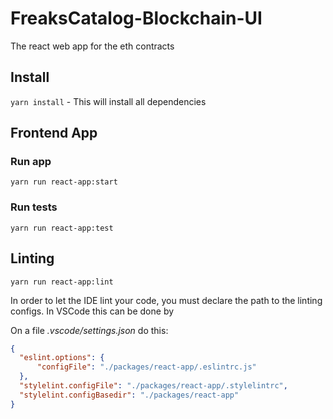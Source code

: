 # FreaksCatalog-Blockchain-UI
The react web app for the eth contracts

## Install

`yarn install` - This will install all dependencies

## Frontend App

### Run app

`yarn run react-app:start`

### Run tests

`yarn run react-app:test`

## Linting

`yarn run react-app:lint`

In order to let the IDE lint your code, you must declare the path to the linting configs.
In VSCode this can be done by

On a file *.vscode/settings.json* do this:

```json
{
  "eslint.options": {
      "configFile": "./packages/react-app/.eslintrc.js"
  },
  "stylelint.configFile": "./packages/react-app/.stylelintrc",
  "stylelint.configBasedir": "./packages/react-app"
}
```
